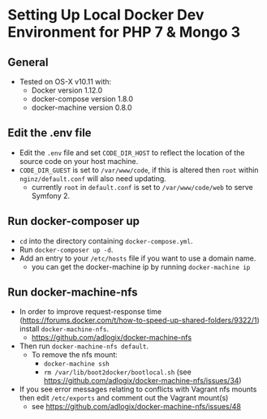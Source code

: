 # Setting Up Local Docker Dev Environment for PHP 7 & Mongo 3

## General
* Tested on OS-X v10.11 with:
    * Docker version 1.12.0
    * docker-compose version 1.8.0
    * docker-machine version 0.8.0 

## Edit the .env file
* Edit the `.env` file and set `CODE_DIR_HOST` to reflect the location of the source code on your host machine.
* `CODE_DIR_GUEST` is set to `/var/www/code`, if this is altered then `root` within `nginz/default.conf` will also need updating.
    * currently `root` in `default.conf` is set to `/var/www/code/web` to serve Symfony 2.
     
## Run docker-composer up
* `cd` into the directory containing `docker-compose.yml`.
* Run `docker-composer up -d`.
* Add an entry to your `/etc/hosts` file if you want to use a domain name.
    * you can get the docker-machine ip by running `docker-machine ip`

## Run docker-machine-nfs
* In order to improve request-response time (https://forums.docker.com/t/how-to-speed-up-shared-folders/9322/1) install `docker-machine-nfs`.
    * https://github.com/adlogix/docker-machine-nfs
* Then run `docker-machine-nfs default`.
    * To remove the nfs mount:
        * `docker-machine ssh`
        * `rm /var/lib/boot2docker/bootlocal.sh` (see https://github.com/adlogix/docker-machine-nfs/issues/34)
* If you see error messages relating to conflicts with Vagrant nfs mounts then edit `/etc/exports` and comment out the Vagrant mount(s)
    * see https://github.com/adlogix/docker-machine-nfs/issues/48        
    